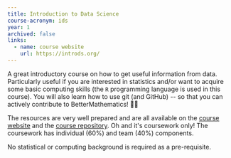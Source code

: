 ```yaml
---
title: Introduction to Data Science
course-acronym: ids
year: 1
archived: false
links:
  - name: course website
    url: https://introds.org/
---
```


A great introductory course on how to get useful information from data. Particularly useful if you are interested in statistics and/or want to acquire some basic computing skills (the `R` programming language is used in this course). You will also learn how to use git (and GitHub) -- so that you can actively contribute to BetterMathematics! 👩‍💻

The resources are very well prepared and are all available on the [course website](https://introds.org/) and the [course repository](https://github.com/ids-s1-20). Oh and it's coursework only! The coursework has individual (60%) and team (40%) components.

No statistical or computing background is required as a pre-requisite.